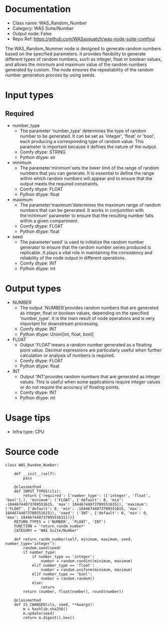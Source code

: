 # Documentation
- Class name: WAS_Random_Number
- Category: WAS Suite/Number
- Output node: False
- Repo Ref: https://github.com/WASasquatch/was-node-suite-comfyui

The WAS_Random_Nummer node is designed to generate random numbers based on the specified parameters. It provides flexibility to generate different types of random numbers, such as integer, float or boolean values, and allows the minimum and maximum value of the random numbers generated by custom. The node ensures the repeatability of the random number generation process by using seeds.

# Input types
## Required
- number_type
    - The parameter 'number_type' determines the type of random number to be generated. It can be set as 'integer', 'float' or 'bool', each producing a corresponding type of random value. This parameter is important because it defines the nature of the output.
    - Comfy dtype: STRING
    - Python dtype: str
- minimum
    - The parameter'minimum'sets the lower limit of the range of random numbers that you can generate. It is essential to define the range within which random numbers will appear and to ensure that the output meets the required constraints.
    - Comfy dtype: FLOAT
    - Python dtype: float
- maximum
    - The parameter'maximum'determines the maximum range of random numbers that can be generated. It works in conjunction with the'minimum' parameter to ensure that the resulting number falls within a given compartment.
    - Comfy dtype: FLOAT
    - Python dtype: float
- seed
    - The parameter'seed' is used to initialize the random number generator to ensure that the random number series produced is replicable. It plays a vital role in maintaining the consistency and reliability of the node output in different operations.
    - Comfy dtype: INT
    - Python dtype: int

# Output types
- NUMBER
    - The output 'NUMBER'provides random numbers that are generated as integer, float or boolean values, depending on the specified 'number_type'. It is the main result of node operations and is very important for downstream processing.
    - Comfy dtype: INT
    - Python dtype: Union[int, float, bool]
- FLOAT
    - Output 'FLOAT'means a random number generated as a floating point value. Decimal expressions are particularly useful when further calculation or analysis of numbers is required.
    - Comfy dtype: FLOAT
    - Python dtype: float
- INT
    - Output 'INT'provides random numbers that are generated as integer values. This is useful when some applications require integer values or do not require the accuracy of floating points.
    - Comfy dtype: INT
    - Python dtype: int

# Usage tips
- Infra type: CPU

# Source code
```
class WAS_Random_Number:

    def __init__(self):
        pass

    @classmethod
    def INPUT_TYPES(cls):
        return {'required': {'number_type': (['integer', 'float', 'bool'],), 'minimum': ('FLOAT', {'default': 0, 'min': -18446744073709551615, 'max': 18446744073709551615}), 'maximum': ('FLOAT', {'default': 0, 'min': -18446744073709551615, 'max': 18446744073709551615}), 'seed': ('INT', {'default': 0, 'min': 0, 'max': 18446744073709551615})}}
    RETURN_TYPES = ('NUMBER', 'FLOAT', 'INT')
    FUNCTION = 'return_randm_number'
    CATEGORY = 'WAS Suite/Number'

    def return_randm_number(self, minimum, maximum, seed, number_type='integer'):
        random.seed(seed)
        if number_type:
            if number_type == 'integer':
                number = random.randint(minimum, maximum)
            elif number_type == 'float':
                number = random.uniform(minimum, maximum)
            elif number_type == 'bool':
                number = random.random()
            else:
                return
        return (number, float(number), round(number))

    @classmethod
    def IS_CHANGED(cls, seed, **kwargs):
        m = hashlib.sha256()
        m.update(seed)
        return m.digest().hex()
```